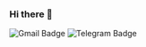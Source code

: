 ### Hi there 👋


<img src="https://img.shields.io/badge/Gmail-blue?logo=gmail&logoColor=white&style=for-the-badge" alt="Gmail Badge"/>
<img src="https://img.shields.io/badge/Telegram-blue?logo=telegram&logoColor=white&style=for-the-badge" alt="Telegram Badge"/>


<!--
**juniorromanenko/juniorromanenko** is a ✨ _special_ ✨ repository because its `README.md` (this file) appears on your GitHub profile.

Here are some ideas to get you started:

- 🔭 I’m currently working on ...
- 🌱 I’m currently learning ...
- 👯 I’m looking to collaborate on ...
- 🤔 I’m looking for help with ...
- 💬 Ask me about ...
- 📫 How to reach me: ...
- 😄 Pronouns: ...
- ⚡ Fun fact: ...
-->
